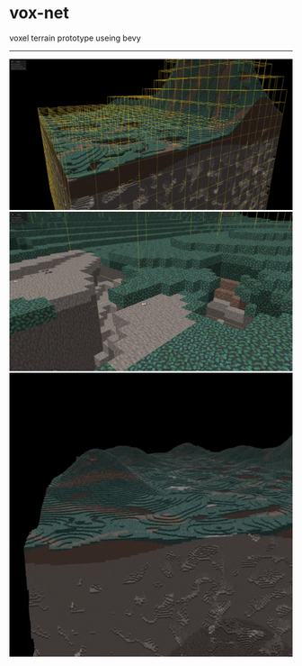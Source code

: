 # vox-net
voxel terrain prototype useing bevy

---

![image-a](https://github.com/tofoz/vox-net/blob/master/screenshots/Screenshot%202022-01-30%20100753.jpg?raw=true)
![image-b](https://github.com/tofoz/vox-net/blob/master/screenshots/Screenshot%202022-01-30%20101123.jpg?raw=true)
![image-gif](https://github.com/tofoz/vox-net/blob/master/screenshots/vox-test.gif?raw=true)
